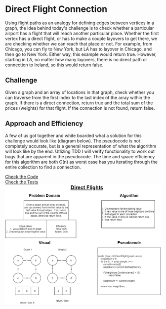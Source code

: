 # Direct Flight Connection

Using flight paths as an analogy for defining edges between vertices in a graph, the idea behind today's challenge is to check whether a particular airport has a flight that will reach another particular place.  Whether the first vertex has a direct flight, or has to make a couple layovers to get there, we are checking whether we can reach that place or not.  For example, from Chicago, you can fly to New York, but LA has to layover in Chicago, and then go to New York.  Either way, this example would return true.  However, starting in LA, no matter how many layovers, there is no direct path or connection to Ireland, so this would return false.

## Challenge

Given a graph and an array of locations in that graph, check whether you can traverse from the first index to the last index of the array within the graph.  If there is a direct connection, return true and the total sum of the prices \(weights\) for that flight.  If the connection is not found, return false.

## Approach and Efficiency

A few of us got together and white boarded what a solution for this challenge would look like \(diagram below\).  The pseudocode is not completely accurate, but is a general representation of what the algorithm will look like by the end.  Utlizing TDD I will verify functionality to work out bugs that are apparent in the pseudocode.  The time and space efficiency for this algorithm are both O\(n\) as worst case has you iterating through the entire collection to find a connection.

[Check the Code](../DataStructures/Graph/MyGraph.cs)  
[Check the Tests](../DataStructures.Tests/Graph.Tests/MyGraphTests.cs)  
![White Board Diagram](assets/DirectFlights.png)